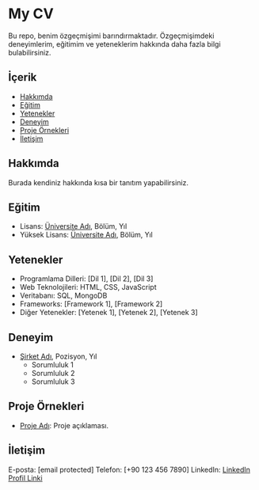 # My CV

Bu repo, benim özgeçmişimi barındırmaktadır. Özgeçmişimdeki deneyimlerim, eğitimim ve yeteneklerim hakkında daha fazla bilgi bulabilirsiniz.

## İçerik

- [Hakkımda](#hakkımda)
- [Eğitim](#eğitim)
- [Yetenekler](#yetenekler)
- [Deneyim](#deneyim)
- [Proje Örnekleri](#proje-örnekleri)
- [İletişim](#iletişim)

## Hakkımda

Burada kendiniz hakkında kısa bir tanıtım yapabilirsiniz.

## Eğitim

- Lisans: [Üniversite Adı](üniversite_linki), Bölüm, Yıl
- Yüksek Lisans: [Üniversite Adı](üniversite_linki), Bölüm, Yıl

## Yetenekler

- Programlama Dilleri: [Dil 1], [Dil 2], [Dil 3]
- Web Teknolojileri: HTML, CSS, JavaScript
- Veritabanı: SQL, MongoDB
- Frameworks: [Framework 1], [Framework 2]
- Diğer Yetenekler: [Yetenek 1], [Yetenek 2], [Yetenek 3]

## Deneyim

- [Şirket Adı](şirket_linki), Pozisyon, Yıl
  - Sorumluluk 1
  - Sorumluluk 2
  - Sorumluluk 3

## Proje Örnekleri

- [Proje Adı](proje_linki): Proje açıklaması.

## İletişim

E-posta: [email protected]
Telefon: [+90 123 456 7890]
LinkedIn: [LinkedIn Profil Linki](linkedin_profil_linki)

